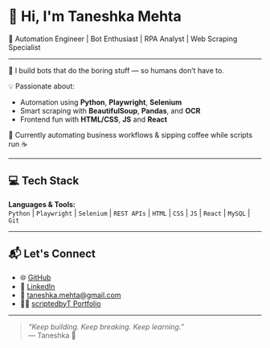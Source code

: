 # 👋 Hi, I'm Taneshka Mehta

🎯 Automation Engineer | Bot Enthusiast | RPA Analyst | Web Scraping Specialist

---

🚀 I build bots that do the boring stuff — so humans don’t have to.

💡 Passionate about:
- Automation using **Python**, **Playwright**, **Selenium**
- Smart scraping with **BeautifulSoup**, **Pandas**, and **OCR**
- Frontend fun with **HTML/CSS**, **JS** and **React**

📌 Currently automating business workflows & sipping coffee while scripts run ☕

---

## 💻 Tech Stack
**Languages & Tools:**  
`Python` | `Playwright` | `Selenium` | `REST APIs` | `HTML` | `CSS` | `JS` | `React` | `MySQL` | `Git`

---

## 📬 Let's Connect
- 🌐 [GitHub](https://github.com/scriptedbyT)
- 💼 [LinkedIn](https://www.linkedin.com/in/taneshka-mehta-2145341a7/)
- 📧 taneshka.mehta@gmail.com
- 🧑‍💻 [scriptedbyT Portfolio](scriptedby-t-github-io.vercel.app)

---

> _“Keep building. Keep breaking. Keep learning.”_  
> — Taneshka 🚀
